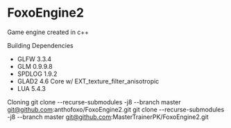 # FoxoEngine2
Game engine created in c++

Building Dependencies
- GLFW 3.3.4
- GLM 0.9.9.8
- SPDLOG 1.9.2
- GLAD2 4.6 Core w/ EXT_texture_filter_anisotropic
- LUA 5.4.3

Cloning
git clone --recurse-submodules -j8 --branch master git@github.com:anthofoxo/FoxoEngine2.git
git clone --recurse-submodules -j8 --branch master git@github.com:MasterTrainerPK/FoxoEngine2.git
